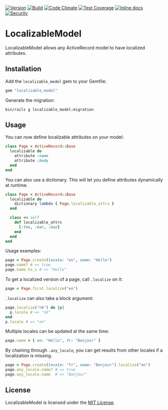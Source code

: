 [![Version](https://img.shields.io/gem/v/localizable_model.svg?style=flat)](https://rubygems.org/gems/localizable_model)
[![Build](https://github.com/anyone-oslo/localizable_model/actions/workflows/build.yml/badge.svg)](https://github.com/anyone-oslo/localizable_model/actions/workflows/build.yml)
[![Code Climate](https://codeclimate.com/github/anyone-oslo/localizable_model/badges/gpa.svg)](https://codeclimate.com/github/anyone-oslo/localizable_model)
[![Test Coverage](https://codeclimate.com/github/anyone-oslo/localizable_model/badges/coverage.svg)](https://codeclimate.com/github/anyone-oslo/localizable_model)
[![Inline docs](http://inch-ci.org/github/anyone-oslo/localizable_model.svg)](http://inch-ci.org/github/anyone-oslo/localizable_model)
[![Security](https://hakiri.io/github/anyone-oslo/localizable_model/master.svg)](https://hakiri.io/github/anyone-oslo/localizable_model/master)

# LocalizableModel

LocalizableModel allows any ActiveRecord model to have localized attributes.

## Installation

Add the `localizable_model` gem to your Gemfile:

``` ruby
gem "localizable_model"
```

Generate the migration:

``` shell
bin/rails g localizable_model:migration
```

## Usage

You can now define localizable attributes on your model:

``` ruby
class Page < ActiveRecord::Base
  localizable do
    attribute :name
    attribute :body
  end
end
```

You can also use a dictionary. This will let you define attributes dynamically
at runtime.

``` ruby
class Page < ActiveRecord::Base
  localizable do
    dictionary lambda { Page.localizable_attrs }
  end

  class << self
    def localizable_attrs
      [:foo, :bar, :baz]
    end
  end
end
```

Usage examples:

``` ruby
page = Page.create(locale: "en", name: "Hello")
page.name? # => true
page.name.to_s # => "Hello"
```

To get a localized version of a page, call `.localize` on it:

``` ruby
page = Page.first.localize("en")
```

`.localize` can also take a block argument:

``` ruby
page.localize("nb") do |p|
  p.locale # => "nb"
end
p.locale # => "en"
```

Multiple locales can be updated at the same time:

``` ruby
page.name = { en: "Hello", fr: "Bonjour" }
```

By chaining through `.any_locale`, you can get results from other locales if
a localization is missing.

``` ruby
page = Page.create(locale: "fr", name: "Bonjour").localize("en")
page.any_locale.name? # => true
page.any_locale.name  # => "Bonjour"
```

## License

LocalizableModel is licensed under the
[MIT License](http://www.opensource.org/licenses/MIT).
